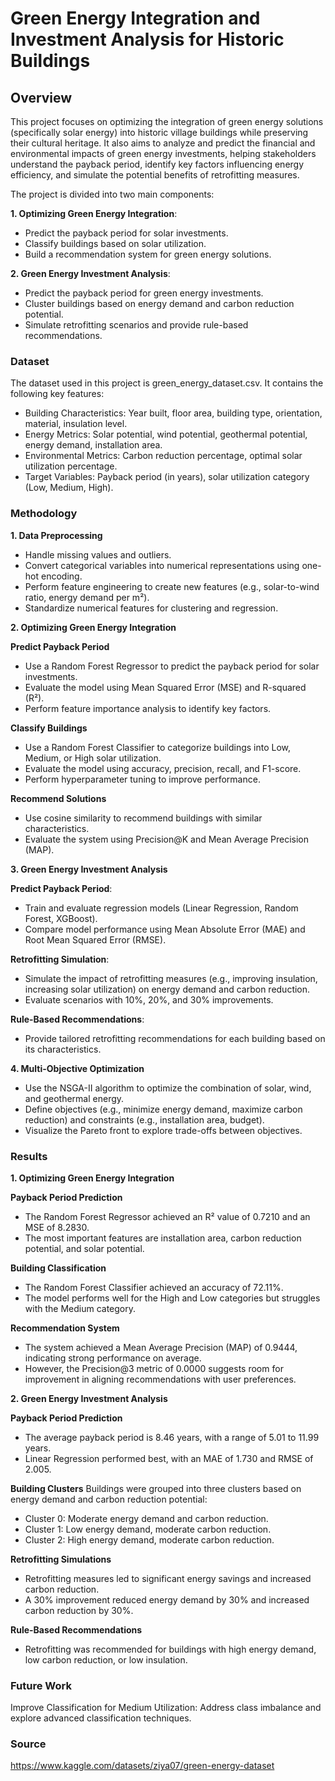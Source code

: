 # Green Energy Integration and Investment Analysis for Historic Buildings

## Overview

This project focuses on optimizing the integration of green energy solutions (specifically solar energy) into historic village buildings while preserving their cultural heritage. It also aims to analyze and predict the financial and environmental impacts of green energy investments, helping stakeholders understand the payback period, identify key factors influencing energy efficiency, and simulate the potential benefits of retrofitting measures.

The project is divided into two main components:

**1. Optimizing Green Energy Integration**:
- Predict the payback period for solar investments.
- Classify buildings based on solar utilization.
- Build a recommendation system for green energy solutions.

**2. Green Energy Investment Analysis**:
- Predict the payback period for green energy investments.
- Cluster buildings based on energy demand and carbon reduction potential.
- Simulate retrofitting scenarios and provide rule-based recommendations.

### Dataset

The dataset used in this project is green_energy_dataset.csv. It contains the following key features:

- Building Characteristics: Year built, floor area, building type, orientation, material, insulation level.
- Energy Metrics: Solar potential, wind potential, geothermal potential, energy demand, installation area.
- Environmental Metrics: Carbon reduction percentage, optimal solar utilization percentage.
- Target Variables: Payback period (in years), solar utilization category (Low, Medium, High).

### Methodology

**1. Data Preprocessing**
- Handle missing values and outliers.
- Convert categorical variables into numerical representations using one-hot encoding.
- Perform feature engineering to create new features (e.g., solar-to-wind ratio, energy demand per m²).
- Standardize numerical features for clustering and regression.

**2. Optimizing Green Energy Integration**

**Predict Payback Period**
- Use a Random Forest Regressor to predict the payback period for solar investments.
- Evaluate the model using Mean Squared Error (MSE) and R-squared (R²).
- Perform feature importance analysis to identify key factors.

**Classify Buildings**

- Use a Random Forest Classifier to categorize buildings into Low, Medium, or High solar utilization.
- Evaluate the model using accuracy, precision, recall, and F1-score.
- Perform hyperparameter tuning to improve performance.

**Recommend Solutions**
- Use cosine similarity to recommend buildings with similar characteristics.
- Evaluate the system using Precision@K and Mean Average Precision (MAP).

**3. Green Energy Investment Analysis**

**Predict Payback Period**:
- Train and evaluate regression models (Linear Regression, Random Forest, XGBoost).
- Compare model performance using Mean Absolute Error (MAE) and Root Mean Squared Error (RMSE).

**Retrofitting Simulation**:
- Simulate the impact of retrofitting measures (e.g., improving insulation, increasing solar utilization) on energy demand and carbon reduction.
- Evaluate scenarios with 10%, 20%, and 30% improvements.

**Rule-Based Recommendations**:
- Provide tailored retrofitting recommendations for each building based on its characteristics.

**4. Multi-Objective Optimization**
- Use the NSGA-II algorithm to optimize the combination of solar, wind, and geothermal energy.
- Define objectives (e.g., minimize energy demand, maximize carbon reduction) and constraints (e.g., installation area, budget).
- Visualize the Pareto front to explore trade-offs between objectives.

### Results

**1. Optimizing Green Energy Integration**

**Payback Period Prediction**
- The Random Forest Regressor achieved an R² value of 0.7210 and an MSE of 8.2830.
- The most important features are installation area, carbon reduction potential, and solar potential.

**Building Classification**
- The Random Forest Classifier achieved an accuracy of 72.11%.
- The model performs well for the High and Low categories but struggles with the Medium category.

**Recommendation System**
- The system achieved a Mean Average Precision (MAP) of 0.9444, indicating strong performance on average.
- However, the Precision@3 metric of 0.0000 suggests room for improvement in aligning recommendations with user preferences.

**2. Green Energy Investment Analysis**

**Payback Period Prediction**
- The average payback period is 8.46 years, with a range of 5.01 to 11.99 years.
- Linear Regression performed best, with an MAE of 1.730 and RMSE of 2.005.

**Building Clusters**
Buildings were grouped into three clusters based on energy demand and carbon reduction potential:
- Cluster 0: Moderate energy demand and carbon reduction.
- Cluster 1: Low energy demand, moderate carbon reduction.
- Cluster 2: High energy demand, moderate carbon reduction.

**Retrofitting Simulations**
- Retrofitting measures led to significant energy savings and increased carbon reduction.
- A 30% improvement reduced energy demand by 30% and increased carbon reduction by 30%.

**Rule-Based Recommendations**
- Retrofitting was recommended for buildings with high energy demand, low carbon reduction, or low insulation.

### Future Work

Improve Classification for Medium Utilization: Address class imbalance and explore advanced classification techniques.

### Source

https://www.kaggle.com/datasets/ziya07/green-energy-dataset
